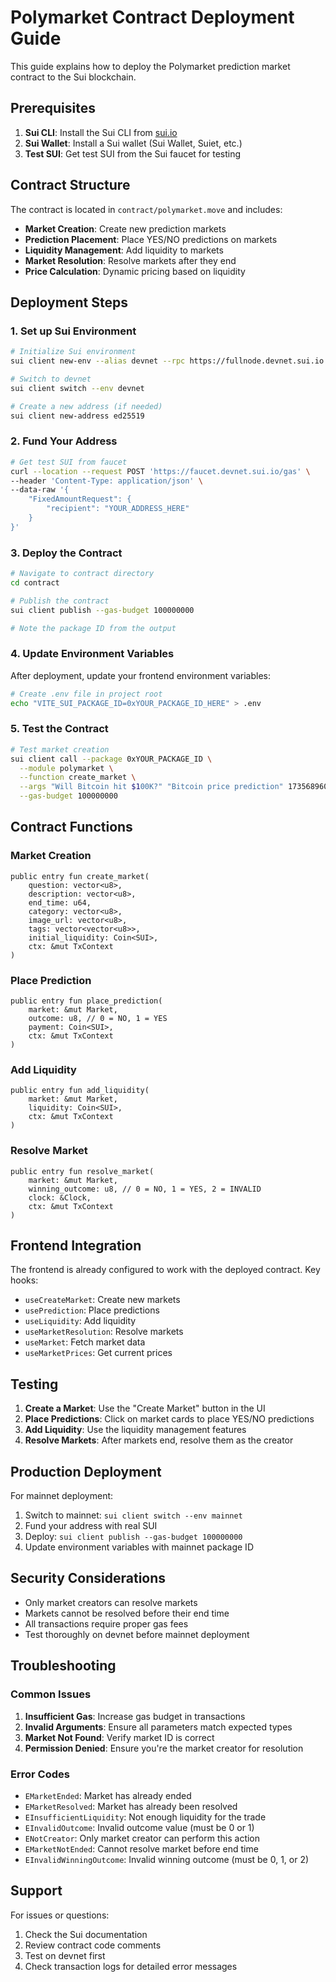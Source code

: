 # Polymarket Contract Deployment Guide

This guide explains how to deploy the Polymarket prediction market contract to the Sui blockchain.

## Prerequisites

1. **Sui CLI**: Install the Sui CLI from [sui.io](https://sui.io)
2. **Sui Wallet**: Install a Sui wallet (Sui Wallet, Suiet, etc.)
3. **Test SUI**: Get test SUI from the Sui faucet for testing

## Contract Structure

The contract is located in `contract/polymarket.move` and includes:

- **Market Creation**: Create new prediction markets
- **Prediction Placement**: Place YES/NO predictions on markets
- **Liquidity Management**: Add liquidity to markets
- **Market Resolution**: Resolve markets after they end
- **Price Calculation**: Dynamic pricing based on liquidity

## Deployment Steps

### 1. Set up Sui Environment

```bash
# Initialize Sui environment
sui client new-env --alias devnet --rpc https://fullnode.devnet.sui.io:443

# Switch to devnet
sui client switch --env devnet

# Create a new address (if needed)
sui client new-address ed25519
```

### 2. Fund Your Address

```bash
# Get test SUI from faucet
curl --location --request POST 'https://faucet.devnet.sui.io/gas' \
--header 'Content-Type: application/json' \
--data-raw '{
    "FixedAmountRequest": {
        "recipient": "YOUR_ADDRESS_HERE"
    }
}'
```

### 3. Deploy the Contract

```bash
# Navigate to contract directory
cd contract

# Publish the contract
sui client publish --gas-budget 100000000

# Note the package ID from the output
```

### 4. Update Environment Variables

After deployment, update your frontend environment variables:

```bash
# Create .env file in project root
echo "VITE_SUI_PACKAGE_ID=0xYOUR_PACKAGE_ID_HERE" > .env
```

### 5. Test the Contract

```bash
# Test market creation
sui client call --package 0xYOUR_PACKAGE_ID \
  --module polymarket \
  --function create_market \
  --args "Will Bitcoin hit $100K?" "Bitcoin price prediction" 1735689600 "Crypto" "https://example.com/image.jpg" [] 1000000000 \
  --gas-budget 100000000
```

## Contract Functions

### Market Creation
```move
public entry fun create_market(
    question: vector<u8>,
    description: vector<u8>,
    end_time: u64,
    category: vector<u8>,
    image_url: vector<u8>,
    tags: vector<vector<u8>>,
    initial_liquidity: Coin<SUI>,
    ctx: &mut TxContext
)
```

### Place Prediction
```move
public entry fun place_prediction(
    market: &mut Market,
    outcome: u8, // 0 = NO, 1 = YES
    payment: Coin<SUI>,
    ctx: &mut TxContext
)
```

### Add Liquidity
```move
public entry fun add_liquidity(
    market: &mut Market,
    liquidity: Coin<SUI>,
    ctx: &mut TxContext
)
```

### Resolve Market
```move
public entry fun resolve_market(
    market: &mut Market,
    winning_outcome: u8, // 0 = NO, 1 = YES, 2 = INVALID
    clock: &Clock,
    ctx: &mut TxContext
)
```

## Frontend Integration

The frontend is already configured to work with the deployed contract. Key hooks:

- `useCreateMarket`: Create new markets
- `usePrediction`: Place predictions
- `useLiquidity`: Add liquidity
- `useMarketResolution`: Resolve markets
- `useMarket`: Fetch market data
- `useMarketPrices`: Get current prices

## Testing

1. **Create a Market**: Use the "Create Market" button in the UI
2. **Place Predictions**: Click on market cards to place YES/NO predictions
3. **Add Liquidity**: Use the liquidity management features
4. **Resolve Markets**: After markets end, resolve them as the creator

## Production Deployment

For mainnet deployment:

1. Switch to mainnet: `sui client switch --env mainnet`
2. Fund your address with real SUI
3. Deploy: `sui client publish --gas-budget 100000000`
4. Update environment variables with mainnet package ID

## Security Considerations

- Only market creators can resolve markets
- Markets cannot be resolved before their end time
- All transactions require proper gas fees
- Test thoroughly on devnet before mainnet deployment

## Troubleshooting

### Common Issues

1. **Insufficient Gas**: Increase gas budget in transactions
2. **Invalid Arguments**: Ensure all parameters match expected types
3. **Market Not Found**: Verify market ID is correct
4. **Permission Denied**: Ensure you're the market creator for resolution

### Error Codes

- `EMarketEnded`: Market has already ended
- `EMarketResolved`: Market has already been resolved
- `EInsufficientLiquidity`: Not enough liquidity for the trade
- `EInvalidOutcome`: Invalid outcome value (must be 0 or 1)
- `ENotCreator`: Only market creator can perform this action
- `EMarketNotEnded`: Cannot resolve market before end time
- `EInvalidWinningOutcome`: Invalid winning outcome (must be 0, 1, or 2)

## Support

For issues or questions:
1. Check the Sui documentation
2. Review contract code comments
3. Test on devnet first
4. Check transaction logs for detailed error messages